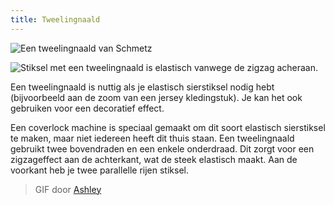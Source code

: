 ```yaml
---
title: Tweelingnaald
---
```


![Een tweelingnaald van Schmetz](twin-needle.jpg)

![Stiksel met een tweelingnaald is elastisch vanwege de zigzag acheraan.](twin-needle.gif)

Een tweelingnaald is nuttig als je elastisch sierstiksel nodig hebt (bijvoorbeeld aan de zoom van een jersey kledingstuk). Je kan het ook gebruiken voor een decoratief effect.

Een coverlock machine is speciaal gemaakt om dit soort elastisch sierstiksel te maken, maar niet iedereen heeft dit thuis staan. Een tweelingnaald gebruikt twee bovendraden en een enkele onderdraad. Dit zorgt voor een zigzageffect aan de achterkant, wat de steek elastisch maakt. Aan de voorkant heb je twee parallelle rijen stiksel.

> GIF door [Ashley](http://www.makeit-loveit.com/2011/05/sewing-tips-basic-stitches-plus-double.html)
